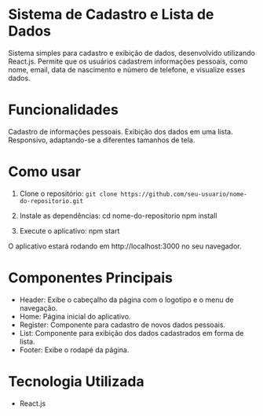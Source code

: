 # Sistema de Cadastro e Lista de Dados
  Sistema simples para cadastro e exibição de dados, desenvolvido utilizando React.js. Permite que os usuários cadastrem informações pessoais, como nome, email, data de nascimento e número de telefone, e visualize esses dados.

# Funcionalidades
  Cadastro de informações pessoais.
  Exibição dos dados em uma lista.
  Responsivo, adaptando-se a diferentes tamanhos de tela.

# Como usar
  1. Clone o repositório:
  `git clone https://github.com/seu-usuario/nome-do-repositorio.git`

  2. Instale as dependências:
  cd nome-do-repositorio
  npm install

  3. Execute o aplicativo:
  npm start


  O aplicativo estará rodando em http://localhost:3000 no seu navegador.

# Componentes Principais
  - Header: Exibe o cabeçalho da página com o logotipo e o menu de navegação.
  - Home: Página inicial do aplicativo.
  - Register: Componente para cadastro de novos dados pessoais.
  - List: Componente para exibição dos dados cadastrados em forma de lista.
  - Footer: Exibe o rodapé da página.


# Tecnologia Utilizada
  - React.js
